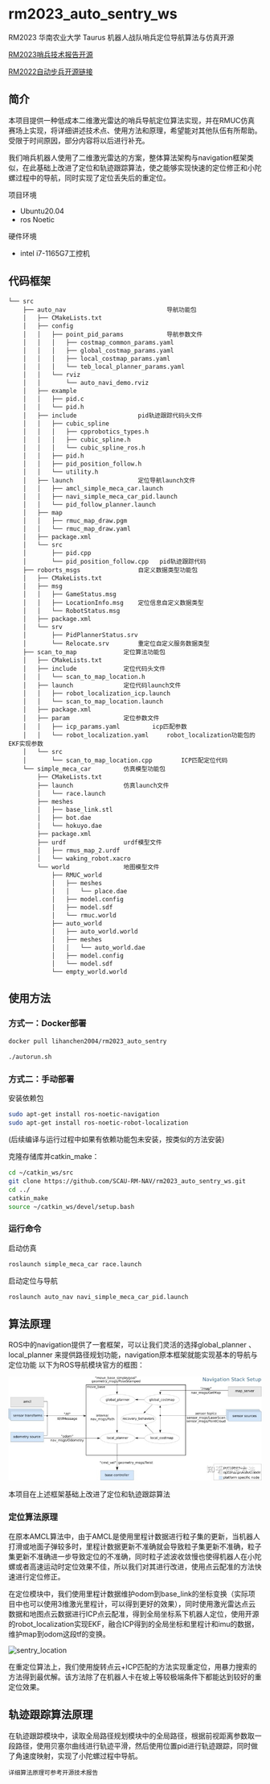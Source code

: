 # rm2023_auto_sentry_ws

RM2023 华南农业大学 Taurus 机器人战队哨兵定位导航算法与仿真开源

[RM2023哨兵技术报告开源](https://bbs.robomaster.com/forum.php?mod=viewthread&tid=22779)

[RM2022自动步兵开源链接](https://github.com/SCAU-RM-NAV/rm2022_auto_infantry_ws
)

## 简介

本项目提供一种低成本二维激光雷达的哨兵导航定位算法实现，并在RMUC仿真赛场上实现，将详细讲述技术点、使用方法和原理，希望能对其他队伍有所帮助。受限于时间原因，部分内容将以后进行补充。

我们哨兵机器人使用了二维激光雷达的方案，整体算法架构与navigation框架类似，在此基础上改进了定位和轨迹跟踪算法，使之能够实现快速的定位修正和小陀螺过程中的导航，同时实现了定位丢失后的重定位。

项目环境

* Ubuntu20.04
* ros Noetic

硬件环境

* intel i7-1165G7工控机

## 代码框架

```text
└── src
    ├── auto_nav                            导航功能包
    │   ├── CMakeLists.txt
    │   ├── config
    │   │   ├── point_pid_params            导航参数文件
    │   │   │   ├── costmap_common_params.yaml
    │   │   │   ├── global_costmap_params.yaml
    │   │   │   ├── local_costmap_params.yaml
    │   │   │   └── teb_local_planner_params.yaml
    │   │   └── rviz
    │   │       └── auto_navi_demo.rviz
    │   ├── example
    │   │   ├── pid.c
    │   │   └── pid.h
    │   ├── include                 pid轨迹跟踪代码头文件
    │   │   ├── cubic_spline
    │   │   │   ├── cpprobotics_types.h
    │   │   │   ├── cubic_spline.h
    │   │   │   └── cubic_spline_ros.h
    │   │   ├── pid.h
    │   │   ├── pid_position_follow.h
    │   │   └── utility.h
    │   ├── launch                  定位导航launch文件
    │   │   ├── amcl_simple_meca_car.launch
    │   │   ├── navi_simple_meca_car_pid.launch
    │   │   └── pid_follow_planner.launch
    │   ├── map
    │   │   ├── rmuc_map_draw.pgm
    │   │   └── rmuc_map_draw.yaml
    │   ├── package.xml
    │   └── src
    │       ├── pid.cpp
    │       └── pid_position_follow.cpp   pid轨迹跟踪代码
    ├── roborts_msgs                自定义数据类型功能包
    │   ├── CMakeLists.txt
    │   ├── msg
    │   │   ├── GameStatus.msg
    │   │   ├── LocationInfo.msg    定位信息自定义数据类型
    │   │   └── RobotStatus.msg
    │   ├── package.xml
    │   └── srv
    │       ├── PidPlannerStatus.srv
    │       └── Relocate.srv        重定位自定义服务数据类型
    ├── scan_to_map             定位算法功能包
    │   ├── CMakeLists.txt
    │   ├── include             定位代码头文件
    │   │   └── scan_to_map_location.h
    │   ├── launch              定位代码launch文件
    │   │   ├── robot_localization_icp.launch 
    │   │   └── scan_to_map_location.launch
    │   ├── package.xml
    │   ├── param               定位参数文件
    │   │   ├── icp_params.yaml         icp匹配参数
    │   │   └── robot_localization.yaml     robot_localization功能包的EKF实现参数
    │   └── src
    │       └── scan_to_map_location.cpp        ICP匹配定位代码
    └── simple_meca_car         仿真模型功能包
        ├── CMakeLists.txt
        ├── launch              仿真launch文件
        │   └── race.launch
        ├── meshes
        │   ├── base_link.stl
        │   ├── bot.dae
        │   └── hokuyo.dae
        ├── package.xml
        ├── urdf                urdf模型文件
        │   ├── rmus_map_2.urdf
        │   └── waking_robot.xacro
        └── world               地图模型文件
            ├── RMUC_world
            │   ├── meshes
            │   │   └── place.dae
            │   ├── model.config
            │   ├── model.sdf
            │   └── rmuc.world
            ├── auto_world
            │   ├── auto_world.world
            │   ├── meshes
            │   │   └── auto_world.dae
            │   ├── model.config
            │   └── model.sdf
            └── empty_world.world
```

## 使用方法

### 方式一：Docker部署

```sh
docker pull lihanchen2004/rm2023_auto_sentry
```

```sh
./autorun.sh
```

### 方式二：手动部署

安装依赖包

```sh
sudo apt-get install ros-noetic-navigation
sudo apt-get install ros-noetic-robot-localization
```

(后续编译与运行过程中如果有依赖功能包未安装，按类似的方法安装)

克隆存储库并catkin_make：

```sh
cd ~/catkin_ws/src
git clone https://github.com/SCAU-RM-NAV/rm2023_auto_sentry_ws.git
cd ../
catkin_make
source ~/catkin_ws/devel/setup.bash
```

### 运行命令

启动仿真

```sh
roslaunch simple_meca_car race.launch 
```

启动定位与导航

```sh
roslaunch auto_nav navi_simple_meca_car_pid.launch 
```

## 算法原理

ROS中的navigation提供了一套框架，可以让我们灵活的选择global_planner 、local_planner 来提供路径规划功能，navigation原本框架就能实现基本的导航与定位功能
以下为ROS导航模块官方的框图：

![ROS导航模块官方的框图](assets/navigation.jpg "Magic Gardens")

本项目在上述框架基础上改进了定位和轨迹跟踪算法

### 定位算法原理

在原本AMCL算法中，由于AMCL是使用里程计数据进行粒子集的更新，当机器人打滑或地面子弹较多时，里程计数据更新不准确就会导致粒子集更新不准确，粒子集更新不准确进一步导致定位的不准确，同时粒子滤波收敛慢也使得机器人在小陀螺或者高速运动时定位效果不佳，所以我们对其进行改进，使用点云配准的方法快速进行定位修正。

在定位模块中，我们使用里程计数据维护odom到base_link的坐标变换（实际项目中也可以使用3维激光里程计，可以得到更好的效果），同时使用激光雷达点云数据和地图点云数据进行ICP点云配准，得到全局坐标系下机器人定位，使用开源的robot_localization实现EKF，融合ICP得到的全局坐标和里程计和imu的数据，维护map到odom这段tf的变换。

![sentry_location](assets/sentry_location.gif)

在重定位算法上，我们使用旋转点云+ICP匹配的方法实现重定位，用暴力搜索的方法得到最优解。该方法除了在机器人卡在坡上等较极端条件下都能达到较好的重定位效果。

## 轨迹跟踪算法原理

在轨迹跟踪模块中，读取全局路径规划模块中的全局路径，根据前视距离参数取一段路径，使用贝塞尔曲线进行轨迹平滑，然后使用位置pid进行轨迹跟踪，同时做了角速度映射，实现了小陀螺过程中导航。

`详细算法原理可参考开源技术报告`

